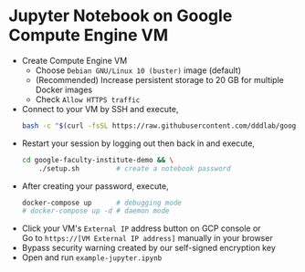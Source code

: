 # Jupyter Notebook on Google Compute Engine VM

* Create Compute Engine VM  
  * Choose `Debian GNU/Linux 10 (buster)` image (default)
  * (Recommended) Increase persistent storage to 20 GB for multiple Docker images
  * Check `Allow HTTPS traffic`
* Connect to your VM by SSH and execute,
  ```bash
  bash -c "$(curl -fsSL https://raw.githubusercontent.com/dddlab/google-faculty-institute-demo/master/setup.sh)"
  ```
* Restart your session by logging out then back in and execute,
  ```bash
  cd google-faculty-institute-demo && \
      ./setup.sh         # create a notebook password
  ```
* After creating your password, execute,
  ```bash
  docker-compose up      # debugging mode
  # docker-compose up -d # daemon mode
  ```
* Click your VM's `External IP` address button on GCP console or  
  Go to `https://[VM External IP address]` manually in your browser
* Bypass security warning created by our self-signed encryption key
* Open and run `example-jupyter.ipynb`
